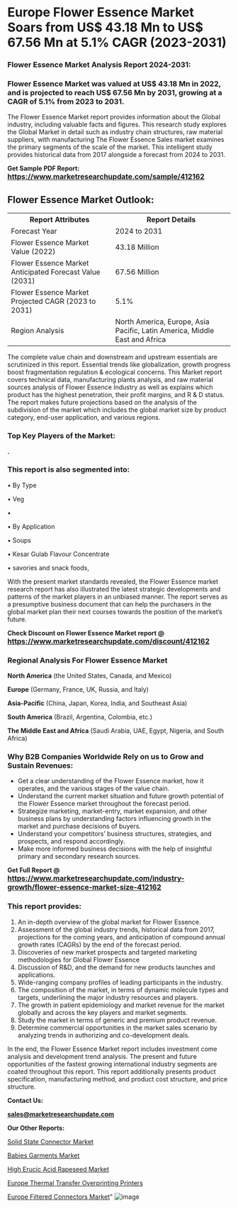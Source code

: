# Europe Flower Essence Market Soars from US$ 43.18 Mn to US$ 67.56 Mn at 5.1% CAGR (2023-2031)

<strong><h3>Flower Essence Market Analysis Report 2024-2031:</h3></strong>

<strong><h3>Flower Essence Market was valued at US$ 43.18 Mn in 2022, and is projected to reach US$ 67.56 Mn by 2031, growing at a CAGR of 5.1% from 2023 to 2031.</h3></strong>

The Flower Essence Market report provides information about the Global industry, including valuable facts and figures. This research study explores the Global Market in detail such as industry chain structures, raw material suppliers, with manufacturing The Flower Essence Sales market examines the primary segments of the scale of the market. This intelligent study provides historical data from 2017 alongside a forecast from 2024 to 2031.

<strong>Get Sample PDF Report: <a href=https://www.marketresearchupdate.com/sample/412162><font size=3 color=#0000ff>https://www.marketresearchupdate.com/sample/412162</font></a></strong>

<html>
<body>

<h2>Flower Essence Market Outlook:</h2>

<table>
  <tr>
    <th>Report Attributes</th>
    <th>Report Details</th>
  </tr>
  <tr>
    <td>Forecast Year</td>
    <td>2024 to 2031</td>
  </tr>
  <tr>
    <td>Flower Essence Market Value (2022)</td>
    <td>43.18 Million</td>
  </tr>
  <tr>
    <td>Flower Essence Market Anticipated Forecast Value (2031)</td>
    <td>67.56 Million</td>
  </tr>
  <tr>
    <td>Flower Essence Market Projected CAGR (2023 to 2031)</td>
    <td>5.1%</td>
  </tr>
  <tr>
    <td>Region Analysis</td>
    <td>North America, Europe, Asia Pacific, Latin America, Middle East and Africa</td>
  </tr>
</table>

</body>
</html>

The complete value chain and downstream and upstream essentials are scrutinized in this report. Essential trends like globalization, growth progress boost fragmentation regulation &amp; ecological concerns. This Market report covers technical data, manufacturing plants analysis, and raw material sources analysis of Flower Essence Industry as well as explains which product has the highest penetration, their profit margins, and R & D status. The report makes future projections based on the analysis of the subdivision of the market which includes the global market size by product category, end-user application, and various regions.

<strong><h3>Top Key Players of the Market:</h3></strong>

<strong>.</strong>

<strong><h3>This report is also segmented into:</h3></strong>

• By Type

• Veg

• 

• By Application

•  Soups

•  Kesar Gulab Flavour Concentrate

•  savories and snack foods,

With the present market standards revealed, the Flower Essence market research report has also illustrated the latest strategic developments and patterns of the market players in an unbiased manner. The report serves as a presumptive business document that can help the purchasers in the global market plan their next courses towards the position of the market’s future.

<strong>Check Discount on Flower Essence Market report @ <a href=https://www.marketresearchupdate.com/discount/412162><font size=3 color=#0000ff>https://www.marketresearchupdate.com/discount/412162</font></a></strong>

<strong><h3>Regional Analysis For Flower Essence Market</h3></strong>

<strong>North America</strong> (the United States, Canada, and Mexico)

<strong>Europe</strong> (Germany, France, UK, Russia, and Italy)

<strong>Asia-Pacific</strong> (China, Japan, Korea, India, and Southeast Asia)

<strong>South America</strong> (Brazil, Argentina, Colombia, etc.)

<strong>The Middle East and Africa</strong> (Saudi Arabia, UAE, Egypt, Nigeria, and South Africa)

<strong><h3>Why B2B Companies Worldwide Rely on us to Grow and Sustain Revenues:</h3></strong>
<ul>
  <li>Get a clear understanding of the Flower Essence market, how it operates, and the various stages of the value chain.</li>
  <li>Understand the current market situation and future growth potential of the Flower Essence market throughout the forecast period.</li>
  <li>Strategize marketing, market-entry, market expansion, and other business plans by understanding factors influencing growth in the market and purchase decisions of buyers.</li>
  <li>Understand your competitors’ business structures, strategies, and prospects, and respond accordingly.</li>
  <li>Make more informed business decisions with the help of insightful primary and secondary research sources.</li>
</ul>

<strong>Get Full Report @ <a href=https://www.marketresearchupdate.com/industry-growth/flower-essence-market-size-412162><font size=3 color=#0000ff>https://www.marketresearchupdate.com/industry-growth/flower-essence-market-size-412162</font></a></strong>

<strong><h3>This report provides:</h3></strong>
<ol>
  <li>An in-depth overview of the global market for Flower Essence.</li>
  <li>Assessment of the global industry trends, historical data from 2017, projections for the coming years, and anticipation of compound annual growth rates (CAGRs) by the end of the forecast period.</li>
  <li>Discoveries of new market prospects and targeted marketing methodologies for Global Flower Essence</li>
  <li>Discussion of R&amp;D, and the demand for new products launches and applications.</li>
  <li>Wide-ranging company profiles of leading participants in the industry.</li>
  <li>The composition of the market, in terms of dynamic molecule types and targets, underlining the major industry resources and players.</li>
  <li>The growth in patient epidemiology and market revenue for the market globally and across the key players and market segments.</li>
  <li>Study the market in terms of generic and premium product revenue.</li>
  <li>Determine commercial opportunities in the market sales scenario by analyzing trends in authorizing and co-development deals.</li>
</ol>

In the end, the Flower Essence Market report includes investment come analysis and development trend analysis. The present and future opportunities of the fastest growing international industry segments are coated throughout this report. This report additionally presents product specification, manufacturing method, and product cost structure, and price structure.

<strong>Contact Us:</strong>

<strong>sales@marketresearchupdate.com</strong>

<strong>Our Other Reports:</strong>

<a href=https://www.linkedin.com/pulse/solid-state-connector-market-2023-2029-in-depth>Solid State Connector Market</a>

<a href=https://www.linkedin.com/pulse/babies-garments-market-2023-top-key-players >Babies Garments Market</a>

<a href=https://www.linkedin.com/pulse/high-erucic-acid-rapeseed-market-report-2023-top-company>High Erucic Acid Rapeseed Market</a>

<a href=https://www.linkedin.com/pulse/europe-thermal-transfer-overprinting-printers>Europe Thermal Transfer Overprinting Printers</a>

<a href=https://www.linkedin.com/pulse/europe-filtered-connectors-market-2023-top-industry>Europe Filtered Connectors Market</a>"
![image](https://github.com/rutujamande/Market-Report-Analysis/assets/158454097/3df48680-5fc6-4299-bb90-d18dd1677298)
